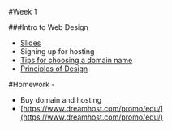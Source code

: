 #Week 1

###Intro to Web Design
* [Slides](https://github.com/zevenrodriguez/CIM111/blob/master/slides/Intro%20to%20Web%20Design.pdf)
* Signing up for hosting
* [Tips for choosing a domain name](http://www.huffingtonpost.com/tom-lowery/5-tips-for-choosing-a-the_b_3859497.html)
* [Principles of Design](https://github.com/zevenrodriguez/CIM111/blob/master/slides/Principles%20of%20Design.pdf)


#Homework - 

* Buy domain and hosting
 * [https://www.dreamhost.com/promo/edu/](https://www.dreamhost.com/promo/edu/) 